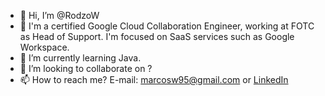 - 👋 Hi, I’m @RodzoW
- 👀 I'm a certified Google Cloud Collaboration Engineer, working at FOTC as Head of Support. I'm focused on SaaS services such as Google Workspace.
- 🌱 I’m currently learning Java.
- 💞️ I’m looking to collaborate on ? 
- 📫 How to reach me? E-mail: [marcosw95@gmail.com](marcosw95@gmail.com) or [LinkedIn](https://www.linkedin.com/in/marcin-wodzinski-71665218a)

<!---
RodzoW/RodzoW is a ✨ special ✨ repository because its `README.md` (this file) appears on your GitHub profile.
You can click the Preview link to take a look at your changes.
--->
